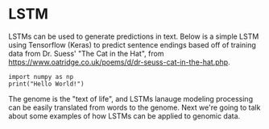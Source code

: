 # LSTM 
LSTMs can be used to generate predictions in text. Below is a simple LSTM using Tensorflow (Keras) to predict sentence endings based off of training data from Dr. Suess' "The Cat in the Hat", from https://www.oatridge.co.uk/poems/d/dr-seuss-cat-in-the-hat.php.
```
import numpy as np
print("Hello World!")
```

The genome is the "text of life", and LSTMs lanauge modeling processing can be easily translated from words to the genome. Next we're going to talk about some examples of how LSTMs can be applied to genomic data. 
